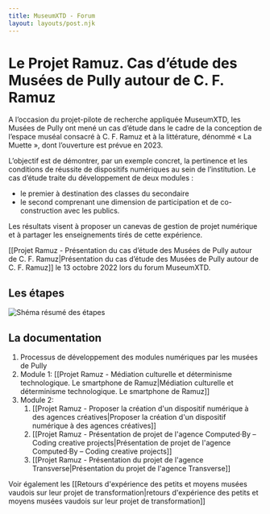 ```yaml
---
title: MuseumXTD - Forum
layout: layouts/post.njk
---
```

# **Le Projet Ramuz. Cas d’étude des Musées de Pully autour de C. F. Ramuz**
A l’occasion du projet-pilote de recherche appliquée MuseumXTD, les Musées de Pully ont mené un cas d’étude dans le cadre de la conception de l’espace muséal consacré à C. F. Ramuz et à la littérature, dénommé « La Muette », dont l’ouverture est prévue en 2023.

L’objectif est de démontrer, par un exemple concret, la pertinence et les conditions de réussite de dispositifs numériques au sein de l’institution. Le cas d’étude traite du développement de deux modules : 
- le premier à destination des classes du secondaire
- le second comprenant une dimension de participation et de co-construction avec les publics. 

Les résultats visent à proposer un canevas de gestion de projet numérique et à partager les enseignements tirés de cette expérience.

[[Projet Ramuz - Présentation du cas d’étude des Musées de Pully autour de C. F. Ramuz|Présentation du cas d’étude des Musées de Pully autour de C. F. Ramuz]] le 13 octobre 2022 lors du forum MuseumXTD. 

## Les étapes 

<picture>
  <source media="(max-width: 599px)" srcset="/images/museumXTD_diagramme_mobile.svg" />
  <source media="(min-width: 600px)" srcset="/images/museumXTD_diagramme.svg" />
  <img src="museumXTD_diagramme.svg" alt="Shéma résumé des étapes" />
</picture>


## La documentation
1. Processus de développement des modules numériques par les musées de Pully
2. Module 1: [[Projet Ramuz - Médiation culturelle et déterminisme technologique. Le smartphone de Ramuz|Médiation culturelle et déterminisme technologique. Le smartphone de Ramuz]]
3. Module 2: 
	1. [[Projet Ramuz - Proposer la création d'un dispositif numérique à des agences créatives|Proposer la création d'un dispositif numérique à des agences créatives]]
	2. [[Projet Ramuz - Présentation de projet de l'agence Computed·By – Coding creative projects|Présentation de projet de l'agence Computed·By – Coding creative projects]]
	3. [[Projet Ramuz - Présentation du projet de l'agence Transverse|Présentation du projet de l'agence Transverse]]


            
Voir également les [[Retours d'expérience des petits et moyens musées vaudois sur leur projet de transformation|retours d'expérience des petits et moyens musées vaudois sur leur projet de transformation]]